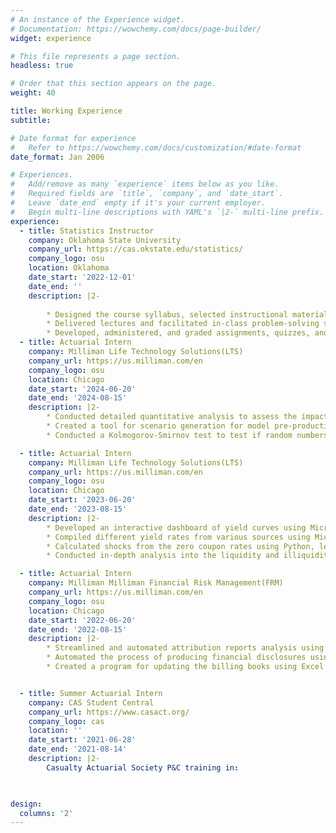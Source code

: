 ```yaml
---
# An instance of the Experience widget.
# Documentation: https://wowchemy.com/docs/page-builder/
widget: experience

# This file represents a page section.
headless: true

# Order that this section appears on the page.
weight: 40

title: Working Experience
subtitle:

# Date format for experience
#   Refer to https://wowchemy.com/docs/customization/#date-format
date_format: Jan 2006

# Experiences.
#   Add/remove as many `experience` items below as you like.
#   Required fields are `title`, `company`, and `date_start`.
#   Leave `date_end` empty if it's your current employer.
#   Begin multi-line descriptions with YAML's `|2-` multi-line prefix.
experience:
  - title: Statistics Instructor
    company: Oklahoma State University 
    company_url: https://cas.okstate.edu/statistics/
    company_logo: osu
    location: Oklahoma
    date_start: '2022-12-01'
    date_end: ''
    description: |2-
        
        * Designed the course syllabus, selected instructional materials, and structured the curriculum to align with departmental learning objectives.
        * Delivered lectures and facilitated in-class problem-solving sessions to promote conceptual understanding and mathematical reasoning.
        * Developed, administered, and graded assignments, quizzes, and exams; provided timely and constructive feedback to support student progress.
  - title: Actuarial Intern
    company: Milliman Life Technology Solutions(LTS)
    company_url: https://us.milliman.com/en
    company_logo: osu
    location: Chicago
    date_start: '2024-06-20'
    date_end: '2024-08-15'
    description: |2-
        * Conducted detailed quantitative analysis to assess the impact of using varying spot rates on financial projections.
        * Created a tool for scenario generation for model pre-production. My tool enables the rapid and flexible generation of diverse scenarios, enhancing the model's robustness and facilitating more               accurate and informed decision-making.
        * Conducted a Kolmogorov-Smirnov test to test if random numbers from a scenario generation are uniformly distributed. This ensures the validity and reliability of the model projections.

  - title: Actuarial Intern
    company: Milliman Life Technology Solutions(LTS)
    company_url: https://us.milliman.com/en
    company_logo: osu
    location: Chicago
    date_start: '2023-06-20'
    date_end: '2023-08-15'
    description: |2-
        * Developed an interactive dashboard of yield curves using Microsoft Power BI as a basis for a yield curve scenario generation process.
        * Compiled different yield rates from various sources using Microsoft Excel VBA to create a report on the performance of the US stock market.
        * Calculated shocks from the zero coupon rates using Python, leading to the development of the yield curve scenario generation model for the Bermuda Market Authority.
        * Conducted in-depth analysis into the liquidity and illiquidity of three different market structures, revealing interesting but important information about the performance of the various markets.

  - title: Actuarial Intern
    company: Milliman Milliman Financial Risk Management(FRM)
    company_url: https://us.milliman.com/en
    company_logo: osu
    location: Chicago
    date_start: '2022-06-20'
    date_end: '2022-08-15'
    description: |2-
        * Streamlined and automated attribution reports analysis using Excel VBA, leading to about 30% reduction in reporting time.
        * Automated the process of producing financial disclosures using Excel VBA, resulting in efficiency in producing financial disclosures and reducing reporting time by about 60\%.
        * Created a program for updating the billing books using Excel VBA, improving the accuracy rate to about 98\%.


  - title: Summer Actuarial Intern
    company: CAS Student Central
    company_url: https://www.casact.org/
    company_logo: cas
    location: ''
    date_start: '2021-06-28'
    date_end: '2021-08-14'
    description: |2-
        Casualty Actuarial Society P&C training in:
        


design:
  columns: '2'
---
```

